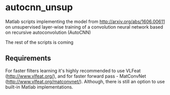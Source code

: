 # autocnn_unsup
Matlab scripts implementing the model from http://arxiv.org/abs/1606.00611 on unsupervised layer-wise training of a convolution neural network based on recursive autoconvolution (AutoCNN)

The rest of the scripts is coming

## Requirements
For faster filters learning it's highly recommended to use VLFeat (http://www.vlfeat.org/), and for faster forward pass - MatConvNet (http://www.vlfeat.org/matconvnet/). Although, there is still an option to use built-in Matlab implementations.



